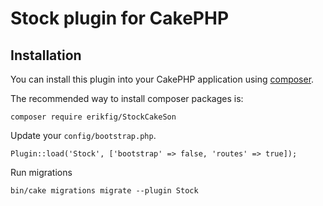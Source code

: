 # Stock plugin for CakePHP

## Installation

You can install this plugin into your CakePHP application using [composer](http://getcomposer.org).

The recommended way to install composer packages is:

```
composer require erikfig/StockCakeSon
```

Update your `config/bootstrap.php`.

```
Plugin::load('Stock', ['bootstrap' => false, 'routes' => true]);
```

Run migrations

```
bin/cake migrations migrate --plugin Stock
```